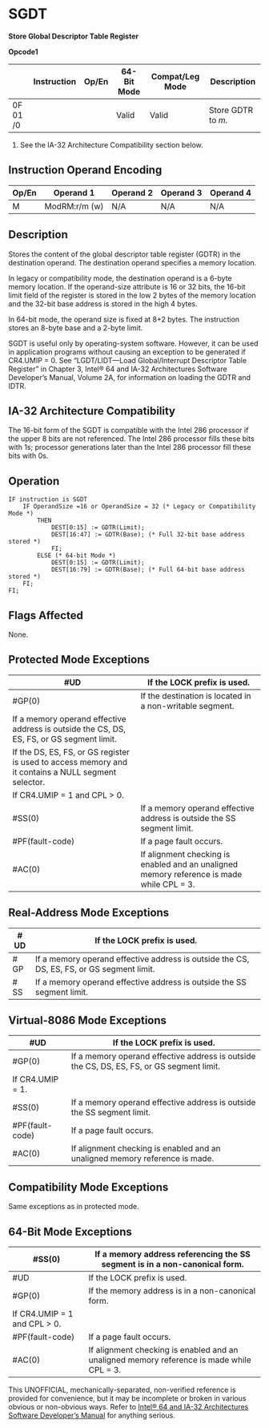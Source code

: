 # SGDT

**Store Global Descriptor Table Register**

**Opcode1**

|          | Instruction | Op/En | 64-Bit Mode | Compat/Leg Mode | Description        |
| -------- | ----------- | ----- | ----------- | --------------- | ------------------ |
| 0F 01 /0 |             |       | Valid       | Valid           | Store GDTR to _m._ |

1. See the IA-32 Architecture Compatibility section below.

## Instruction Operand Encoding

| Op/En | Operand 1     | Operand 2 | Operand 3 | Operand 4 |
| ----- | ------------- | --------- | --------- | --------- |
| M     | ModRM:r/m (w) | N/A       | N/A       | N/A       |

## Description

Stores the content of the global descriptor table register (GDTR) in the destination operand. The destination operand specifies a memory location.

In legacy or compatibility mode, the destination operand is a 6-byte memory location. If the operand-size attribute is 16 or 32 bits, the 16-bit limit field of the register is stored in the low 2 bytes of the memory location and the 32-bit base address is stored in the high 4 bytes.

In 64-bit mode, the operand size is fixed at 8+2 bytes. The instruction stores an 8-byte base and a 2-byte limit.

SGDT is useful only by operating-system software. However, it can be used in application programs without causing an exception to be generated if CR4.UMIP = 0. See “LGDT/LIDT—Load Global/Interrupt Descriptor Table Register” in Chapter 3, Intel® 64 and IA-32 Architectures Software Developer’s Manual, Volume 2A, for information on loading the GDTR and IDTR.

## IA-32 Architecture Compatibility

The 16-bit form of the SGDT is compatible with the Intel 286 processor if the upper 8 bits are not referenced. The Intel 286 processor fills these bits with 1s; processor generations later than the Intel 286 processor fill these bits with 0s.

## Operation

```
IF instruction is SGDT
    IF OperandSize =16 or OperandSize = 32 (* Legacy or Compatibility Mode *)
        THEN
            DEST[0:15] := GDTR(Limit);
            DEST[16:47] := GDTR(Base); (* Full 32-bit base address stored *)
            FI;
        ELSE (* 64-bit Mode *)
            DEST[0:15] := GDTR(Limit);
            DEST[16:79] := GDTR(Base); (* Full 64-bit base address stored *)
    FI;
FI;

```

## Flags Affected

None.

## Protected Mode Exceptions

| #​​​UD                                                                                              | If the LOCK prefix is used.                                                               |
| --------------------------------------------------------------------------------------------------- | ----------------------------------------------------------------------------------------- |
| \#​​​​GP(0)                                                                                         | If the destination is located in a non-writable segment.                                  |
| If a memory operand effective address is outside the CS, DS, ES, FS, or GS segment limit.           |
| If the DS, ES, FS, or GS register is used to access memory and it contains a NULL segment selector. |
| If CR4.UMIP = 1 and CPL > 0.                                                                        |
| \#​​​​​SS(0)                                                                                        | If a memory operand effective address is outside the SS segment limit.                    |
| \#​PF(fault-code)                                                                                   | If a page fault occurs.                                                                   |
| \#​AC(0)                                                                                            | If alignment checking is enabled and an unaligned memory reference is made while CPL = 3. |

## Real-Address Mode Exceptions

| #​​​UD    | If the LOCK prefix is used.                                                               |
| --------- | ----------------------------------------------------------------------------------------- |
| \#​​​​GP  | If a memory operand effective address is outside the CS, DS, ES, FS, or GS segment limit. |
| \#​​​​​SS | If a memory operand effective address is outside the SS segment limit.                    |

## Virtual-8086 Mode Exceptions

| #​​​UD            | If the LOCK prefix is used.                                                               |
| ----------------- | ----------------------------------------------------------------------------------------- |
| \#​​​​GP(0)       | If a memory operand effective address is outside the CS, DS, ES, FS, or GS segment limit. |
| If CR4.UMIP = 1.  |
| \#​​​​​SS(0)      | If a memory operand effective address is outside the SS segment limit.                    |
| \#​PF(fault-code) | If a page fault occurs.                                                                   |
| \#​AC(0)          | If alignment checking is enabled and an unaligned memory reference is made.               |

## Compatibility Mode Exceptions

Same exceptions as in protected mode.

## 64-Bit Mode Exceptions

| \#​​​​​SS(0)                 | If a memory address referencing the SS segment is in a non-canonical form.                |
| ---------------------------- | ----------------------------------------------------------------------------------------- |
| #​​​UD                       | If the LOCK prefix is used.                                                               |
| \#​​​​GP(0)                  | If the memory address is in a non-canonical form.                                         |
| If CR4.UMIP = 1 and CPL > 0. |
| \#​PF(fault-code)            | If a page fault occurs.                                                                   |
| \#​AC(0)                     | If alignment checking is enabled and an unaligned memory reference is made while CPL = 3. |

This UNOFFICIAL, mechanically-separated, non-verified reference is provided for convenience, but it may be
incomplete or broken in various obvious or non-obvious
ways. Refer to [Intel® 64 and IA-32 Architectures Software Developer’s Manual](https://software.intel.com/en-us/download/intel-64-and-ia-32-architectures-sdm-combined-volumes-1-2a-2b-2c-2d-3a-3b-3c-3d-and-4) for anything serious.
